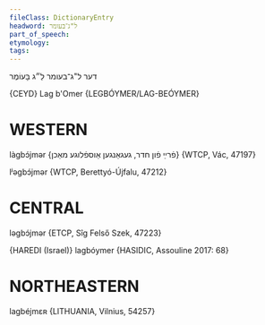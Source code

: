 ```yaml
---
fileClass: DictionaryEntry
headword: ל"ג־בעומר
part_of_speech: 
etymology: 
tags: 
---
```

ל"ג־בעומר
לַ״ג בָּעוֹמֶר‎
דער

{CEYD}
Lag b'Omer {LEGBÓYMER/LAG-BEÓYMER}

WESTERN
========

làgbɔ́jmər {פֿרײַ פֿון חדר, געגאַנגען אַוספֿלוגע מאַכן} {WTCP, Vác, 47197}

lʲəgbɔ́jmər {WTCP, Berettyó-Újfalu, 47212}

CENTRAL
========

ləgbɔ́jmər {ETCP, Sîg Felső Szek, 47223}

{HAREDI (Israel)}
lagbóymer {HASIDIC, Assouline 2017: 68}

NORTHEASTERN
==============

lagbéjmɛʀ {LITHUANIA, Vilnius, 54257}
